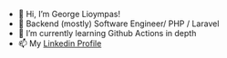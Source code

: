- 👋 Hi, I’m George Lioympas!
- 👀 Backend (mostly) Software Engineer/ PHP / Laravel 
- 🌱 I’m currently learning Github Actions in depth
- 📫 My [Linkedin Profile](https://www.linkedin.com/in/george-lioympas/)

<!---
glioympas/glioympas is a ✨ special ✨ repository because its `README.md` (this file) appears on your GitHub profile.
You can click the Preview link to take a look at your changes.
--->
